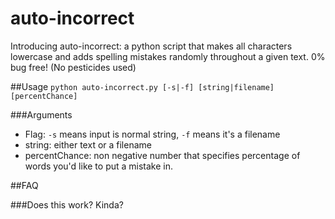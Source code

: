 # auto-incorrect
Introducing auto-incorrect: a python script that makes all characters lowercase and adds spelling mistakes randomly throughout a given text. 0% bug free! (No pesticides used)

##Usage
`python auto-incorrect.py [-s|-f] [string|filename] [percentChance]`

###Arguments
*	Flag: `-s` means input is normal string, `-f` means it's a filename
*	string: either text or a filename
*	percentChance: non negative number that specifies percentage of words you'd like to put a mistake in.

##FAQ

###Does this work?
Kinda?
